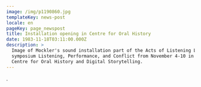 ```yaml
---
image: /img/p1190860.jpg
templateKey: news-post
locale: en
pageKey: page_newspost
title: Installation opening in Centre for Oral History
date: 1983-11-18T03:11:00.000Z
description: >
  Image of Mockler's sound installation part of the Acts of Listening Lab's
  symposium Listening, Performance, and Conflict from November 4-10 in the
  Centre for Oral History and Digital Storytelling.
---
```

.
